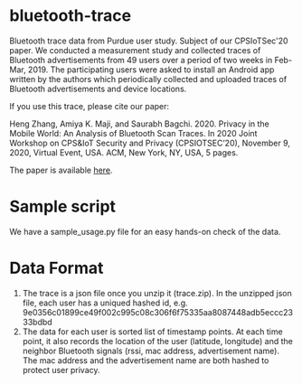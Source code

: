# bluetooth-trace
Bluetooth trace data from Purdue user study. Subject of our CPSIoTSec'20 paper. We conducted a measurement study and collected traces of Bluetooth advertisements from 49 users over a period of two weeks in Feb-Mar, 2019. The participating users were asked to install an Android app written by the authors which periodically collected and uploaded traces of Bluetooth advertisements and device locations.

If you use this trace, please cite our paper:

Heng Zhang, Amiya K. Maji, and Saurabh Bagchi. 2020. Privacy in the Mobile World: An Analysis of Bluetooth Scan Traces. In 2020 Joint Workshop on CPS&IoT Security and Privacy (CPSIOTSEC’20), November 9, 2020, Virtual Event, USA. ACM, New York, NY, USA, 5 pages.

The paper is available [here](https://engineering.purdue.edu/dcsl/publications/papers/2020/CPSIOTSEC_2020_camera_ready.pdf).

# Sample script
We have a sample_usage.py file for an easy hands-on check of the data.

# Data Format
1. The trace is a json file once you unzip it (trace.zip). In the unzipped json file, each user has a uniqued hashed id, e.g. 9e0356c01899ce49f002c995c08c306f6f75335aa8087448adb5eccc2333bdbd
2. The data for each user is sorted list of timestamp points. At each time point, it also records the location of the user (latitude, longitude) and the neighbor Bluetooth signals (rssi, mac address, advertisement name). The mac address and the advertisement name are both hashed to protect user privacy.
